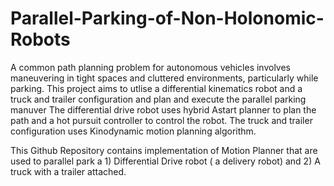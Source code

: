 # Parallel-Parking-of-Non-Holonomic-Robots

A common path planning problem for autonomous vehicles involves maneuvering in tight spaces and cluttered environments, particularly while parking. This project aims to utlise a differential kinematics robot and a truck and trailer configuration and plan and execute the parallel parking manuver The differential drive robot uses hybrid Astart planner to plan the path and a hot pursuit controller to control the robot. The truck and trailer configuration uses Kinodynamic motion planning algorithm.

This Github Repository contains implementation of Motion Planner that are used to parallel park a 1) Differential Drive robot ( a delivery robot) and 2) A truck with a trailer attached.

